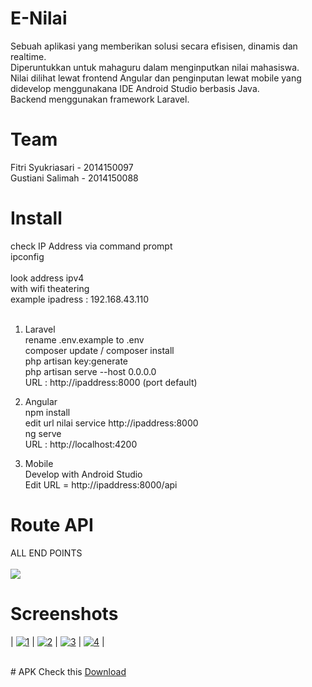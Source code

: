 # E-Nilai
Sebuah aplikasi yang memberikan solusi secara efisisen, dinamis dan realtime. <br>
Diperuntukkan untuk mahaguru dalam menginputkan nilai mahasiswa. <br>
Nilai dilihat lewat frontend Angular dan penginputan lewat mobile yang didevelop menggunakana IDE Android Studio berbasis Java. <br>
Backend menggunakan framework Laravel. <br>

# Team
Fitri Syukriasari - 2014150097 <br>
Gustiani Salimah - 2014150088<br>

# Install

check IP Address via command prompt<br>
ipconfig <br><br>
look address ipv4 <br> 
with wifi theatering <br>
example ipadress : 192.168.43.110 <br><br>

1. Laravel <br>
rename .env.example to .env <br>
composer update / composer install <br>
php artisan key:generate <br>
php artisan serve --host 0.0.0.0 <br>
URL : http://ipaddress:8000 (port default) <br>

2. Angular <br>
npm install <br>
edit url nilai service http://ipaddress:8000 <br>
ng serve <br>
URL : http://localhost:4200 <br>

3. Mobile <br>
Develop with Android Studio <br>
Edit URL = http://ipaddress:8000/api <br>

# Route API <br>
ALL END POINTS <br><br>
<img src="lib/endpoints.png"> <br>

# Screenshots
<!-- <ul>
    <li><img width="160px" height="300px" src="lib/photo_2017-06-24_19-11-48.jpg"></li>
    <li><img width="160px" height="300px" src="lib/photo_2017-06-24_19-11-40.jpg"> </li>
    <li><img width="160px" height="300px" src="lib/photo_2017-06-24_19-11-43.jpg"></li>
    <li><img width="160px" height="300px" src="lib/photo_2017-06-24_19-11-35.jpg"></li>
</ul> -->
<!-- <section>
<img width="160px" height="300px" src="lib/photo_2017-06-24_19-11-48.jpg"> 
<img width="160px" height="300px" src="lib/photo_2017-06-24_19-11-40.jpg"> 
<img width="160px" height="300px" src="lib/photo_2017-06-24_19-11-43.jpg"> 
<img width="160px" height="300px" src="lib/photo_2017-06-24_19-11-35.jpg"> 
</section> -->
| [![1](https://github.com/fastikom/uas-reg-fitrisyukriasari/blob/master/lib/photo_2017-06-24_19-11-48.jpg)](https://github.com/fastikom/uas-reg-fitrisyukriasari/blob/master/lib/photo_2017-06-24_19-11-48.jpg)  | [![2](https://github.com/fastikom/uas-reg-fitrisyukriasari/blob/master/lib/photo_2017-06-24_19-11-40.jpg)](https://github.com/fastikom/uas-reg-fitrisyukriasari/blob/master/lib/photo_2017-06-24_19-11-40.jpg) | [![3](shttps://github.com/fastikom/uas-reg-fitrisyukriasari/blob/master/lib/photo_2017-06-24_19-11-43.jpg)](https://github.com/fastikom/uas-reg-fitrisyukriasari/blob/master/lib/photo_2017-06-24_19-11-43.jpg) | [![4](https://github.com/fastikom/uas-reg-fitrisyukriasari/blob/master/lib/photo_2017-06-24_19-11-35.jpg)](https://github.com/fastikom/uas-reg-fitrisyukriasari/blob/master/lib/photo_2017-06-24_19-11-35.jpg) |

<br>
# APK
Check this <a href="https://github.com/fastikom/uas-reg-fitrisyukriasari/blob/master/lib/enilai.apk"> Download </a>